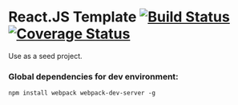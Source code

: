 # React.JS Template [![Build Status][build-badge]][build] [![Coverage Status][codecov-badge]][codecov]
Use as a seed project.

### Global dependencies for dev environment:
`npm install webpack webpack-dev-server -g`


[build-badge]: https://travis-ci.org/EuDgee/React-Js-Seed.svg?branch=master
[build]: https://travis-ci.org/EuDgee/React-Js-Seed

[codecov-badge]: https://codecov.io/github/EuDgee/React-Js-Seed/coverage.svg?branch=master
[codecov]: https://codecov.io/github/EuDgee/React-Js-Seed?branch=master
